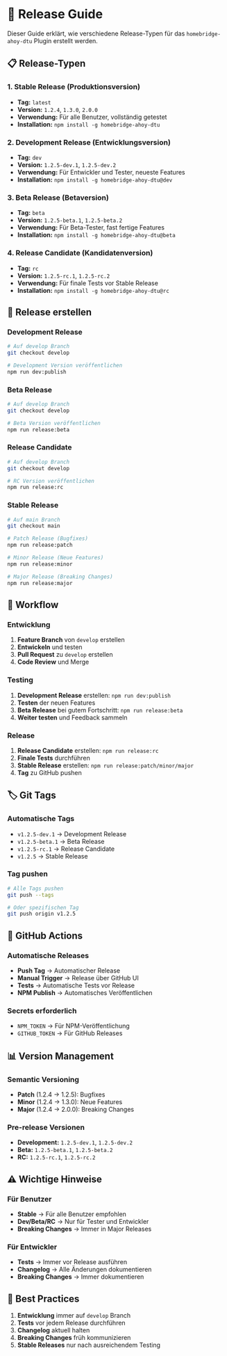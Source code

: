 # 🚀 Release Guide

Dieser Guide erklärt, wie verschiedene Release-Typen für das `homebridge-ahoy-dtu` Plugin erstellt werden.

## 📋 Release-Typen

### 1. **Stable Release** (Produktionsversion)
- **Tag:** `latest`
- **Version:** `1.2.4`, `1.3.0`, `2.0.0`
- **Verwendung:** Für alle Benutzer, vollständig getestet
- **Installation:** `npm install -g homebridge-ahoy-dtu`

### 2. **Development Release** (Entwicklungsversion)
- **Tag:** `dev`
- **Version:** `1.2.5-dev.1`, `1.2.5-dev.2`
- **Verwendung:** Für Entwickler und Tester, neueste Features
- **Installation:** `npm install -g homebridge-ahoy-dtu@dev`

### 3. **Beta Release** (Betaversion)
- **Tag:** `beta`
- **Version:** `1.2.5-beta.1`, `1.2.5-beta.2`
- **Verwendung:** Für Beta-Tester, fast fertige Features
- **Installation:** `npm install -g homebridge-ahoy-dtu@beta`

### 4. **Release Candidate** (Kandidatenversion)
- **Tag:** `rc`
- **Version:** `1.2.5-rc.1`, `1.2.5-rc.2`
- **Verwendung:** Für finale Tests vor Stable Release
- **Installation:** `npm install -g homebridge-ahoy-dtu@rc`

## 🔧 Release erstellen

### **Development Release**
```bash
# Auf develop Branch
git checkout develop

# Development Version veröffentlichen
npm run dev:publish
```

### **Beta Release**
```bash
# Auf develop Branch
git checkout develop

# Beta Version veröffentlichen
npm run release:beta
```

### **Release Candidate**
```bash
# Auf develop Branch
git checkout develop

# RC Version veröffentlichen
npm run release:rc
```

### **Stable Release**
```bash
# Auf main Branch
git checkout main

# Patch Release (Bugfixes)
npm run release:patch

# Minor Release (Neue Features)
npm run release:minor

# Major Release (Breaking Changes)
npm run release:major
```

## 📝 Workflow

### **Entwicklung**
1. **Feature Branch** von `develop` erstellen
2. **Entwickeln** und testen
3. **Pull Request** zu `develop` erstellen
4. **Code Review** und Merge

### **Testing**
1. **Development Release** erstellen: `npm run dev:publish`
2. **Testen** der neuen Features
3. **Beta Release** bei gutem Fortschritt: `npm run release:beta`
4. **Weiter testen** und Feedback sammeln

### **Release**
1. **Release Candidate** erstellen: `npm run release:rc`
2. **Finale Tests** durchführen
3. **Stable Release** erstellen: `npm run release:patch/minor/major`
4. **Tag** zu GitHub pushen

## 🏷️ Git Tags

### **Automatische Tags**
- `v1.2.5-dev.1` → Development Release
- `v1.2.5-beta.1` → Beta Release  
- `v1.2.5-rc.1` → Release Candidate
- `v1.2.5` → Stable Release

### **Tag pushen**
```bash
# Alle Tags pushen
git push --tags

# Oder spezifischen Tag
git push origin v1.2.5
```

## 🔄 GitHub Actions

### **Automatische Releases**
- **Push Tag** → Automatischer Release
- **Manual Trigger** → Release über GitHub UI
- **Tests** → Automatische Tests vor Release
- **NPM Publish** → Automatisches Veröffentlichen

### **Secrets erforderlich**
- `NPM_TOKEN` → Für NPM-Veröffentlichung
- `GITHUB_TOKEN` → Für GitHub Releases

## 📊 Version Management

### **Semantic Versioning**
- **Patch** (1.2.4 → 1.2.5): Bugfixes
- **Minor** (1.2.4 → 1.3.0): Neue Features
- **Major** (1.2.4 → 2.0.0): Breaking Changes

### **Pre-release Versionen**
- **Development:** `1.2.5-dev.1`, `1.2.5-dev.2`
- **Beta:** `1.2.5-beta.1`, `1.2.5-beta.2`
- **RC:** `1.2.5-rc.1`, `1.2.5-rc.2`

## ⚠️ Wichtige Hinweise

### **Für Benutzer**
- **Stable** → Für alle Benutzer empfohlen
- **Dev/Beta/RC** → Nur für Tester und Entwickler
- **Breaking Changes** → Immer in Major Releases

### **Für Entwickler**
- **Tests** → Immer vor Release ausführen
- **Changelog** → Alle Änderungen dokumentieren
- **Breaking Changes** → Immer dokumentieren

## 🎯 Best Practices

1. **Entwicklung** immer auf `develop` Branch
2. **Tests** vor jedem Release durchführen
3. **Changelog** aktuell halten
4. **Breaking Changes** früh kommunizieren
5. **Stable Releases** nur nach ausreichendem Testing
